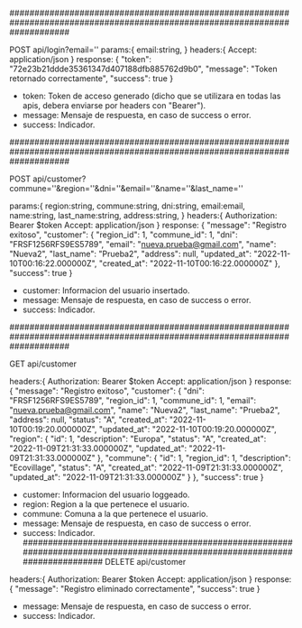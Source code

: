 ############################################################################################################################

POST api/login?email=''
params:{
    email:string,
}
headers:{
    Accept: application/json
}
response:
{
        "token": "72e23b21ddde35361347d407188dfb885762d9b0",
        "message": "Token retornado correctamente",
        "success": true
}

-   token: Token de acceso generado (dicho que se utilizara en todas las apis, debera enviarse por headers con "Bearer").
-   message: Mensaje de respuesta, en caso de success o error.
-   success: Indicador.

############################################################################################################################

POST api/customer?commune=''&region=''&dni=''&email=''&name=''&last_name=''

params:{
        region:string,
        commune:string,
        dni:string,
        email:email,
        name:string,
        last_name:string,
        address:string,
}
headers:{
        Authorization: Bearer $token
        Accept: application/json
}
response:
{
        "message": "Registro exitoso",
        "customer": {
        "region_id": 1,
        "commune_id": 1,
        "dni": "FRSF1256RFS9ES5789",
        "email": "nueva.prueba@gmail.com",
        "name": "Nueva2",
        "last_name": "Prueba2",
        "address": null,
        "updated_at": "2022-11-10T00:16:22.000000Z",
        "created_at": "2022-11-10T00:16:22.000000Z"
        },
        "success": true
}

-   customer: Informacion del usuario insertado.
-   message: Mensaje de respuesta, en caso de success o error.
-   success: Indicador.

############################################################################################################################

GET api/customer

headers:{
        Authorization: Bearer $token
        Accept: application/json
}
response:
    {
        "message": "Registro exitoso",
        "customer": {
        "dni": "FRSF1256RFS9ES5789",
        "region_id": 1,
        "commune_id": 1,
        "email": "nueva.prueba@gmail.com",
        "name": "Nueva2",
        "last_name": "Prueba2",
        "address": null,
        "status": "A",
        "created_at": "2022-11-10T00:19:20.000000Z",
        "updated_at": "2022-11-10T00:19:20.000000Z",
        "region": {
        "id": 1,
        "description": "Europa",
        "status": "A",
        "created_at": "2022-11-09T21:31:33.000000Z",
        "updated_at": "2022-11-09T21:31:33.000000Z"
        },
        "commune": {
        "id": 1,
        "region_id": 1,
        "description": "Ecovillage",
        "status": "A",
        "created_at": "2022-11-09T21:31:33.000000Z",
        "updated_at": "2022-11-09T21:31:33.000000Z"
        }
        },
        "success": true
}

-   customer: Informacion del usuario loggeado.
-   region: Region a la que pertenece el usuario.
-   commune: Comuna a la que pertenece el usuario.
-   message: Mensaje de respuesta, en caso de success o error.
-   success: Indicador.
    ############################################################################################################################
    DELETE api/customer

headers:{
        Authorization: Bearer $token
        Accept: application/json
}
response:
{
        "message": "Registro eliminado correctamente",
        "success": true
}

-   message: Mensaje de respuesta, en caso de success o error.
-   success: Indicador.
